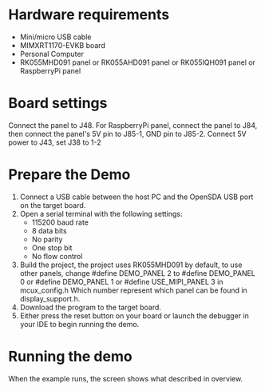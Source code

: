 Hardware requirements
=====================
- Mini/micro USB cable
- MIMXRT1170-EVKB board
- Personal Computer
- RK055MHD091 panel or RK055AHD091 panel or RK055IQH091 panel or RaspberryPi panel

Board settings
============
Connect the panel to J48. For RaspberryPi panel, connect the panel to J84,
then connect the panel's 5V pin to J85-1, GND pin to J85-2.
Connect 5V power to J43, set J38 to 1-2

Prepare the Demo
===============
1.  Connect a USB cable between the host PC and the OpenSDA USB port on the target board.
2.  Open a serial terminal with the following settings:
    - 115200 baud rate
    - 8 data bits
    - No parity
    - One stop bit
    - No flow control
3.  Build the project, the project uses RK055MHD091 by default, to use other panels,
    change
    #define DEMO_PANEL 2
    to
    #define DEMO_PANEL 0
    or
    #define DEMO_PANEL 1
    or
    #define USE_MIPI_PANEL 3 in mcux_config.h
    Which number represent which panel can be found in display_support.h.
4.  Download the program to the target board.
5.  Either press the reset button on your board or launch the debugger in your IDE to begin running the demo.

Running the demo
================
When the example runs, the screen shows what described in overview.

